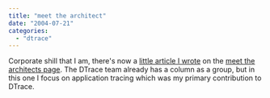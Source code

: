 ```yaml
---
title: "meet the architect"
date: "2004-07-21"
categories: 
  - "dtrace"
---
```


Corporate shill that I am, there's now a [little article I wrote](http://www.sun.com/bigadmin/features/articles/meet_architects.html#leventhal) on the [meet the architects page](http://www.sun.com/bigadmin/features/articles/meet_architects.html). The DTrace team already has a column as a group, but in this one I focus on application tracing which was my primary contribution to DTrace.
